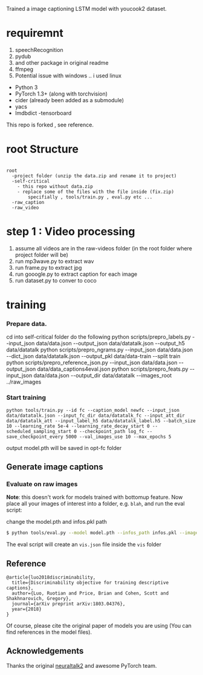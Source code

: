 
Trained a image captioning LSTM model with youcook2 dataset.

# requiremnt
  1. speechRecognition
  2. pydub
  3. and other package in original readme
  4. ffmpeg 
  5. Potential issue with windows .. i used linux
  - Python 3
- PyTorch 1.3+ (along with torchvision)
- cider (already been added as a submodule)
- yacs
- lmdbdict
-tensorboard

This repo is forked , see reference.

# root Structure
```

root
  -project folder (unzip the data.zip and rename it to project) 
  -self-critical
    - this repo without data.zip 
    - replace some of the files with the file inside (fix.zip) 
        specifially , tools/train.py , eval.py etc ...
  -raw_caption
  -raw_video
```
# step 1 : Video processing 
  1. assume all videos are in the raw-videos folder (in the root folder where project folder will be)
  2. run mp3wave.py to extract wav
  3. run frame.py to extract jpg 
  4. run gooogle.py to extract caption for each image
  5. run dataset.py to conver to coco 
  
# training
  
### Prepare data.
cd into self-critical folder do the following 
 python scripts/prepro_labels.py --input_json data/data.json --output_json data/datatalk.json --output_h5 data/datatalk
 python scripts/prepro_ngrams.py --input_json data/data.json --dict_json data/datatalk.json --output_pkl data/data-train --split train
 python scripts/prepro_reference_json.py --input_json data/data.json --output_json data/data_captions4eval.json
 python scripts/prepro_feats.py --input_json data/data.json --output_dir data/datatalk --images_root ../raw_images

### Start training

```
python tools/train.py --id fc --caption_model newfc --input_json data/datatalk.json --input_fc_dir data/datatalk_fc --input_att_dir data/datatalk_att --input_label_h5 data/datatalk_label.h5 --batch_size 10 --learning_rate 5e-4 --learning_rate_decay_start 0 --scheduled_sampling_start 0 --checkpoint_path log_fc --save_checkpoint_every 5000 --val_images_use 10 --max_epochs 5

```

output model.pth will be saved in opt-fc folder

## Generate image captions

### Evaluate on raw images

**Note**: this doesn't work for models trained with bottomup feature.
Now place all your images of interest into a folder, e.g. `blah`, and run
the eval script:

change the model.pth and  infos.pkl path 

```bash
$ python tools/eval.py --model model.pth --infos_path infos.pkl --image_folder blah --num_images 10
```

The eval script will create an `vis.json` file inside the `vis` folder

## Reference

```
@article{luo2018discriminability,
  title={Discriminability objective for training descriptive captions},
  author={Luo, Ruotian and Price, Brian and Cohen, Scott and Shakhnarovich, Gregory},
  journal={arXiv preprint arXiv:1803.04376},
  year={2018}
}
```
Of course, please cite the original paper of models you are using (You can find references in the model files).

## Acknowledgements

Thanks the original [neuraltalk2](https://github.com/karpathy/neuraltalk2) and awesome PyTorch team.
